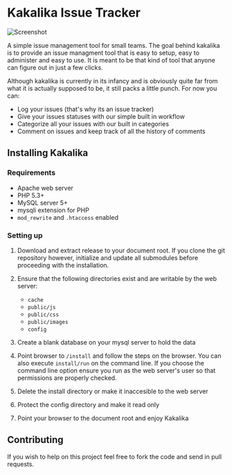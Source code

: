 Kakalika Issue Tracker
======================

![Screenshot](http://ekowabaka.me/kakalika/screen.png)

A simple issue management tool for small teams. The goal behind 
kakalika is to provide an issue managment tool that is easy to setup, easy to
administer and easy to use. It is meant to be that kind of tool that anyone can
figure out in just a few clicks. 

Although kakalika is currently in its infancy and is obviously quite far from 
what it is actually supposed to be, it still packs a little punch. For now you
can: 
- Log your issues (that's why its an issue tracker)
- Give your issues statuses with our simple built in workflow
- Categorize all your issues with our built in categories
- Comment on issues and keep track of all the history of comments

Installing Kakalika
-------------------

### Requirements

- Apache web server
- PHP 5.3+
- MySQL server 5+
- mysqli extension for PHP
- `mod_rewrite` and `.htaccess` enabled

### Setting up

1. Download and extract release to your document root. If you clone the git repository
   however, initialize and update all submodules before proceeding with the installation.
2. Ensure that the following directories exist and are writable by the web server:
   - `cache`
   - `public/js`
   - `public/css`
   - `public/images`
   - `config`
3. Create a blank database on your mysql server to hold the data

4. Point browser to `/install` and follow the steps on the browser. 
   You can also execute `install/run` on the command line. If you choose
   the command line option ensure you run as the web server's user so that
   permissions are properly checked.

5. Delete the install directory or make it inaccesible to the web server
6. Protect the config directory and make it read only
6. Point your browser to the document root and enjoy Kakalika


Contributing
------------
If you wish to help on this project feel free to fork the code and
send in pull requests.





